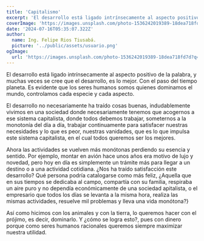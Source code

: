 ```yaml
---
title: 'Capitalismo'
excerpt: 'El desarrollo está ligado intrínsecamente al aspecto positivo de la palabra, y muchas veces se cree que el desarrollo, es lo mejor. Con el paso del tiempo nuestras actividades se han simplificado y cada vez es más sencillo habitar este planeta....'
coverImage: 'https://images.unsplash.com/photo-1536242019389-18dea718fd7d?q=80&w=2070&auto=format&fit=crop&ixlib=rb-4.0.3&ixid=M3wxMjA3fDB8MHxwaG90by1wYWdlfHx8fGVufDB8fHx8fA%3D%3D'
date: '2024-07-16T05:35:07.322Z'
author:
  name: Ing. Felipe Rios Tiusabá.
  picture: '../public/assets/usuario.png'
ogImage:
  url: 'https://images.unsplash.com/photo-1536242019389-18dea718fd7d?q=80&w=2070&auto=format&fit=crop&ixlib=rb-4.0.3&ixid=M3wxMjA3fDB8MHxwaG90by1wYWdlfHx8fGVufDB8fHx8fA%3D%3D'
---
```


El desarrollo está ligado intrínsecamente al aspecto positivo de la palabra, y muchas veces se cree que el desarrollo, es lo mejor. Con el paso del tiempo 
planeta. Es evidente que los seres humanos somos quienes dominamos el mundo, controlamos cada especie y cada aspecto.

El desarrollo no necesariamente ha traído cosas buenas, indudablemente vivimos en una sociedad donde necesariamente tenemos que acogernos a ese sistema capitalista, donde todos debemos trabajar, someternos a la monotonía del día a día, trabajar continuamente para satisfacer nuestras necesidades y lo que es peor, nuestras vanidades, que es lo que impulsa este sistema capitalista, en el cual todos queremos ser los mejores.

Ahora las actividades se vuelven más monótonas perdiendo su esencia y sentido. Por ejemplo, montar en avión hace unos años era motivo de lujo y novedad, pero hoy en día es simplemente un trámite más para llegar a un destino o a una actividad cotidiana. ¿Nos ha traído satisfacción este desarrollo? Qué persona podría catalogarse como más feliz, ¿Aquella que en sus tiempos se dedicaba al campo, compartía con su familia, respiraba un aire puro y no dependía económicamente de una sociedad  apitalista, o el empresario que todos los días se levanta a la misma hora, realiza las mismas actividades, resuelve mil problemas y lleva una vida monótona?}

Así como hicimos con los animales y con la tierra, lo queremos hacer con el prójimo, es decir, dominarlo. Y ¿cómo se logra esto?, pues con dinero porque como seres humanos racionales queremos siempre maximizar nuestra utilidad.